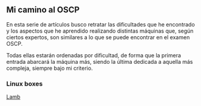 ## Mi camino al OSCP

En esta serie de artículos busco retratar las dificultades que he encontrado y los aspectos que he aprendido realizando distintas máquinas que, según ciertos expertos, son similares a lo que se puede encontrar en el examen OSCP.


Todas ellas estarán ordenadas por dificultad, de forma que la primera entrada abarcará la máquina más, siendo la última dedicada a aquella más compleja, siempre bajo mi criterio.



### Linux boxes
[Lamb](https://github.com/jrrgimenez/oscplike/blob/master/doc_ad.md)

